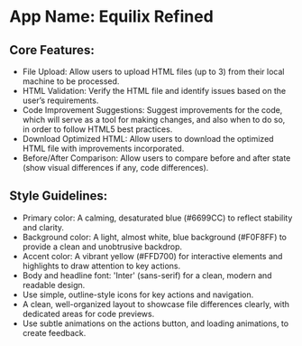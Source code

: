 # **App Name**: Equilix Refined

## Core Features:

- File Upload: Allow users to upload HTML files (up to 3) from their local machine to be processed.
- HTML Validation: Verify the HTML file and identify issues based on the user’s requirements.
- Code Improvement Suggestions: Suggest improvements for the code, which will serve as a tool for making changes, and also when to do so, in order to follow HTML5 best practices.
- Download Optimized HTML: Allow users to download the optimized HTML file with improvements incorporated.
- Before/After Comparison: Allow users to compare before and after state (show visual differences if any, code differences).

## Style Guidelines:

- Primary color: A calming, desaturated blue (#6699CC) to reflect stability and clarity.
- Background color: A light, almost white, blue background (#F0F8FF) to provide a clean and unobtrusive backdrop.
- Accent color: A vibrant yellow (#FFD700) for interactive elements and highlights to draw attention to key actions.
- Body and headline font: 'Inter' (sans-serif) for a clean, modern and readable design.
- Use simple, outline-style icons for key actions and navigation.
- A clean, well-organized layout to showcase file differences clearly, with dedicated areas for code previews.
- Use subtle animations on the actions button, and loading animations, to create feedback.